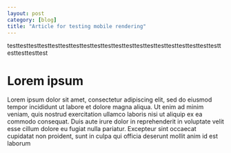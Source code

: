 ```yaml
---
layout: post
category: [blog]
title: "Article for testing mobile rendering"
---
```


testtesttesttesttesttesttesttesttesttesttesttesttesttesttesttesttesttesttesttesttesttesttesttest

# Lorem ipsum

Lorem ipsum dolor sit amet, consectetur adipiscing elit, sed do eiusmod tempor incididunt ut labore et dolore magna aliqua. Ut enim ad minim veniam, quis nostrud exercitation ullamco laboris nisi ut aliquip ex ea commodo consequat. Duis aute irure dolor in reprehenderit in voluptate velit esse cillum dolore eu fugiat nulla pariatur. Excepteur sint occaecat cupidatat non proident, sunt in culpa qui officia deserunt mollit anim id est laborum
